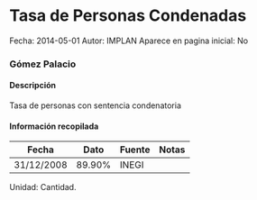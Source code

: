 Tasa de Personas Condenadas
=====

Fecha: 2014-05-01
Autor: IMPLAN
Aparece en pagina inicial: No

### Gómez Palacio

#### Descripción

Tasa de personas con sentencia condenatoria

<!-- break -->

#### Información recopilada

<table class="table table-hover table-bordered matriz">
  <thead>
    <tr><th>Fecha</th><th>Dato</th><th>Fuente</th><th>Notas</th></tr>
  </thead>
  <tbody>
    <tr><td class="centrado">31/12/2008</td><td class="derecha">89.90%</td><td>INEGI</td><td></td></tr>
  </tbody>
</table>

Unidad: Cantidad.
